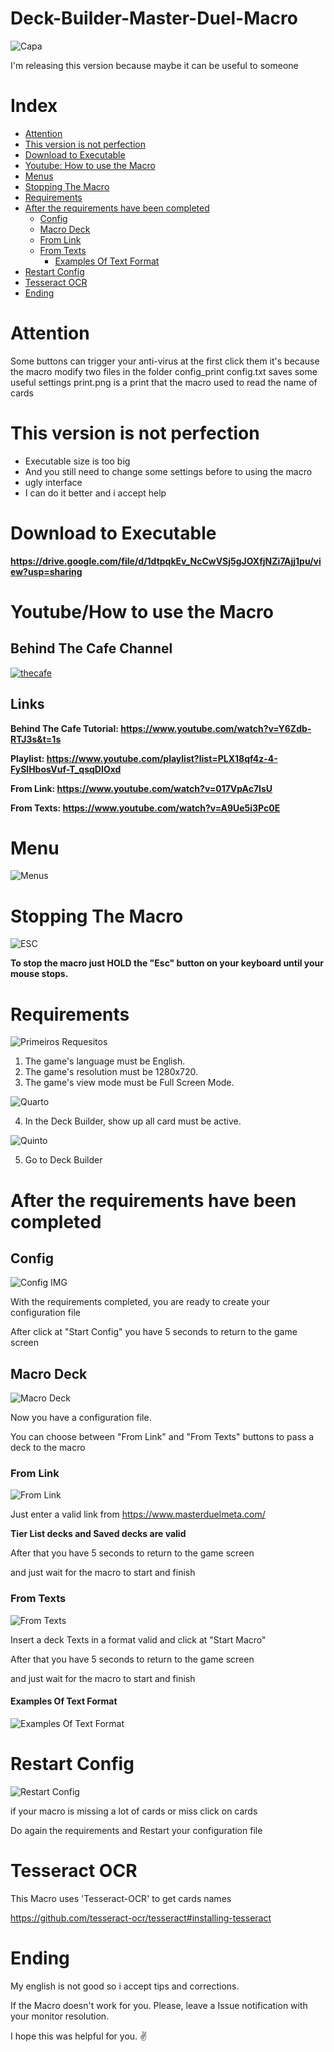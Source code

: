 # Deck-Builder-Master-Duel-Macro
![Capa](https://img.konami.com/yugioh/masterduel/images/logo.png)


I'm releasing this version because maybe it can be useful to someone


# Index

- [Attention](#attention)
- [This version is not perfection](#this-version-is-not-perfection)
- [Download to Executable](#download-to-executable)
- [Youtube: How to use the Macro](#youtube-how-to-use-the-macro)
- [Menus](#menu)
- [Stopping The Macro](#stopping-the-macro)
- [Requirements](#requirements)
- [After the requirements have been completed](#after-the-requirements-have-been-completed) 
  - [Config](#config)
  - [Macro Deck](#macro-deck)
  - [From Link](#from-link)
  - [From Texts](#from-texts)
    - [Examples Of Text Format](#examples-of-text-format)
- [Restart Config](#restart-config)
- [Tesseract OCR](#tesseract-ocr)
- [Ending](#ending)

 

# Attention
Some buttons can trigger your anti-virus at the first click them
it's because the macro modify two files in the folder config_print
config.txt saves some useful settings
print.png is a print that the macro used to read the name of cards


# This version is not perfection

- Executable size is too big 
- And you still need to change some settings before to using the macro
- ugly interface
- I can do it better and i accept help


# Download to Executable

**https://drive.google.com/file/d/1dtpqkEv_NcCwVSj5gJOXfjNZi7Ajj1pu/view?usp=sharing**


# Youtube/How to use the Macro

## Behind The Cafe Channel
[![thecafe](https://yt3.ggpht.com/e4C6XrwgahjDCxy1VD_b_KXkOn59rb_UBMpZF_8Z_C8rkpnAWnG_c0u1WV2ZkesHsKAhPq5-yg=s88-c-k-c0x00ffffff-no-rj)](https://www.youtube.com/channel/UCCDoNRHYfWKxelHxmzBSYgQ)
 
 ## Links
 **Behind The Cafe Tutorial: https://www.youtube.com/watch?v=Y6Zdb-RTJ3s&t=1s**

**Playlist: https://www.youtube.com/playlist?list=PLX18qf4z-4-FySlHbosVuf-T_qsqDIOxd**

**From Link: https://www.youtube.com/watch?v=017VpAc7IsU**

**From Texts: https://www.youtube.com/watch?v=A9Ue5i3Pc0E**


# Menu

 ![Menus](https://cdn.discordapp.com/attachments/465998423145971713/974239935102083102/unknown.png)       
 
# Stopping The Macro

![ESC](https://www.wambooli.com/blog/wp-content/uploads/2016/10/Escape-key.jpg)

**To stop the macro just HOLD the "Esc" button on your keyboard until your mouse stops.**


# Requirements

![Primeiros Requesitos](https://cdn.discordapp.com/attachments/341613211478392833/960983744204902460/unknown.png)
1. The game's language must be English.
2. The game's resolution must be 1280x720.
3. The game's view mode must be Full Screen Mode.

![Quarto](https://cdn.discordapp.com/attachments/341613211478392833/960984777303937064/unknown.png)

4. In the Deck Builder, show up all card must be active.

![Quinto](https://cdn.discordapp.com/attachments/341613211478392833/960986980840271942/unknown.png)

5. Go to Deck Builder


# After the requirements have been completed


## Config
![Config IMG](https://cdn.discordapp.com/attachments/465998423145971713/974231680091050005/unknown.png)

With the requirements completed, you are ready to create your configuration file

After click at "Start Config" you have 5 seconds to return to the game screen

## Macro Deck

![Macro Deck](https://cdn.discordapp.com/attachments/465998423145971713/974232976294567956/unknown.png)

Now you have a configuration file.

You can choose between "From Link" and "From Texts" buttons to pass a deck to the macro

### From Link

![From Link](https://cdn.discordapp.com/attachments/465998423145971713/974235680488165406/unknown.png)

Just enter a valid link from https://www.masterduelmeta.com/

**Tier List decks and Saved decks are valid**

After that you have 5 seconds to return to the game screen

and just wait for the macro to start and finish

### From Texts

![From Texts](https://cdn.discordapp.com/attachments/465998423145971713/974236542396674129/unknown.png)

Insert a deck Texts in a format valid and click at "Start Macro"

After that you have 5 seconds to return to the game screen

and just wait for the macro to start and finish


#### Examples Of Text Format

![Examples Of Text Format](https://cdn.discordapp.com/attachments/465998423145971713/974098023246344303/unknown.png)


# Restart Config

![Restart Config](https://cdn.discordapp.com/attachments/465998423145971713/974240277894160404/unknown.png)

if your macro is missing a lot of cards or miss click on cards

Do again the requirements and Restart your configuration file

# Tesseract OCR

This Macro uses 'Tesseract-OCR' to get cards names

https://github.com/tesseract-ocr/tesseract#installing-tesseract

# Ending

My english is not good so i accept tips and corrections.

If the Macro doesn't work for you. Please, leave a Issue notification  with your monitor resolution.

I hope this was helpful for you. :v:
